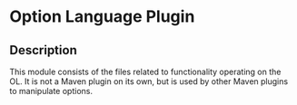 # Option Language Plugin

## Description
This module consists of the files related to functionality operating on the OL. It is not a Maven plugin on its own, but
is used by other Maven plugins to manipulate options.